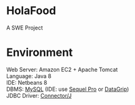 # HolaFood
A SWE Project
# Environment
Web Server: Amazon EC2 + Apache Tomcat<br/>
Language: Java 8<br/>
IDE: Netbeans 8<br/>
DBMS: <a href="https://dev.mysql.com/downloads/">MySQL</a> (IDE: use <a href="https://www.sequelpro.com/">Sequel Pro</a> or <a href="https://www.jetbrains.com/datagrip/">DataGrip</a>)<br/>
JDBC Driver: <a href="https://dev.mysql.com/downloads/connector/j/">Connector/J</a>
